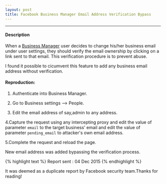 ```yaml
---
layout: post
title: Facebook Business Manager Email Address Verification Bypass
---
```


---

#### Description

When a <a href="https://business.facebook.com">Business Manager</a> user decides to change his/her business email under user settings, they should verify the email ownership by clicking on a link sent to that email. 
This verification procedure is to prevent abuse.

I found it possible to cicumvent this feature to add any business email address without verification.

#### Reproduction:

1. Authenticate into Business Manager.

2. Go to Business settings --> People.

3. Edit the email address of say,admin to any address.

4.Capture the request using any intercepting proxy and edit the value of parameter `email` to the target business' email and edit the value of parameter `pending_email` to attacker's own email address.

5.Complete the request and reload the page.

 New email address was added bypassing the verification process.


{% highlight text %} 
Report sent : 04 Dec 2015 
{% endhighlight %}

It was deemed as a duplicate report by Facebook security team.Thanks for reading!

